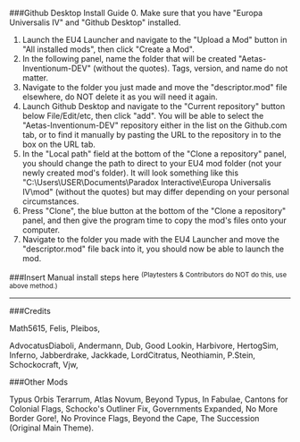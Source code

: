 ###Github Desktop Install Guide
0. Make sure that you have "Europa Universalis IV" and "Github Desktop" installed.
1. Launch the EU4 Launcher and navigate to the "Upload a Mod" button in "All installed mods", then click "Create a Mod". 
2. In the following panel, name the folder that will be created "Aetas-Inventionum-DEV" (without the quotes). Tags, version, and name do not matter.
3. Navigate to the folder you just made and move the "descriptor.mod" file elsewhere, do NOT delete it as you will need it again.
4. Launch Github Desktop and navigate to the "Current repository" button below File/Edit/etc, then click "add". You will be able to select the "Aetas-Inventionum-DEV" repository either in the list on the Github.com tab, or to find it manually by pasting the URL to the repository in to the box on the URL tab. 
5. In the "Local path" field at the bottom of the "Clone a repository" panel, you should change the path to direct to your EU4 mod folder (not your newly created mod's folder). It will look something like this "C:\Users\USER\Documents\Paradox Interactive\Europa Universalis IV\mod" (without the quotes) but may differ depending on your personal circumstances.
6. Press "Clone", the blue button at the bottom of the "Clone a repository" panel, and then give the program time to copy the mod's files onto your computer.
7. Navigate to the folder you made with the EU4 Launcher and move the "descriptor.mod" file back into it, you should now be able to launch the mod.

###Insert Manual install steps here 
<sup>(Playtesters & Contributors do NOT do this, use above method.)</sup>

--------------------------------------------------------------------------------
###Credits

Math5615,
Felis,
Pleibos,

AdvocatusDiaboli,
Andermann,
Dub,
Good Lookin,
Harbivore,
HertogSim,
Inferno,
Jabberdrake,
Jackkade,
LordCitratus,
Neothiamin,
P.Stein,
Schockocraft,
Vjw,

###Other Mods

Typus Orbis Terarrum, Atlas Novum, Beyond Typus, In Fabulae, Cantons for Colonial Flags, Schocko's Outliner Fix, Governments Expanded, No More Border Gore!, No Province Flags, Beyond the Cape, The Succession (Original Main Theme).
